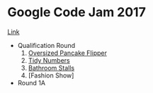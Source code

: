 # Google Code Jam 2017

[Link](https://code.google.com/codejam/past-contests)

* Qualification Round
  1. [Oversized Pancake Flipper](Oversized%20Pancake%20Flipper)
  2. [Tidy Numbers](Tidy%20Numbers)
  3. [Bathroom Stalls](Bathroom%20Stalls)
  4. [Fashion Show]
* Round 1A
